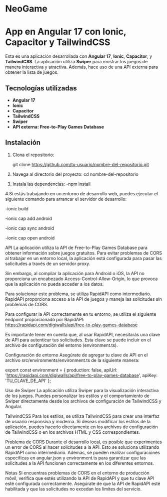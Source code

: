 # NeoGame
# App en Angular 17 con Ionic, Capacitor y TailwindCSS

Esta es una aplicación desarrollada con **Angular 17**, **Ionic**, **Capacitor**, y **TailwindCSS**. La aplicación utiliza **Swiper** para mostrar los juegos de manera interactiva y atractiva. Además, hace uso de una API externa para obtener la lista de juegos.

## Tecnologías utilizadas

- **Angular 17**
- **Ionic**
- **Capacitor**
- **TailwindCSS**
- **Swiper**
- **API externa: Free-to-Play Games Database**

## Instalación

1. Clona el repositorio:

 
   git clone https://github.com/tu-usuario/nombre-del-repositorio.git
   
2. Navega al directorio del proyecto:
cd nombre-del-repositorio

3. Instala las dependencias:
 -npm install

4.Si estás trabajando en un entorno de desarrollo web, puedes ejecutar el siguiente comando para arrancar el servidor de desarrollo:

-ionic build

-ionic cap add android

-ionic cap sync android

-ionic cap open android

API
La aplicación utiliza la API de Free-to-Play Games Database para obtener información sobre juegos gratuitos. Para evitar problemas de CORS al trabajar en un entorno local, la aplicación está configurada para pasar las solicitudes a través de un servidor proxy.

Sin embargo, al compilar la aplicación para Android o iOS, la API no proporciona un encabezado Access-Control-Allow-Origin, lo que provoca que la aplicación no pueda acceder a los datos.

Para solucionar este problema, se utiliza RapidAPI como intermediario. RapidAPI proporciona acceso a la API de juegos y maneja las solicitudes sin problemas de CORS.

Para configurar la API correctamente en tu entorno, se utiliza el siguiente endpoint proporcionado por RapidAPI:
https://rapidapi.com/digiwalls/api/free-to-play-games-database

Es importante tener en cuenta que, al usar RapidAPI, necesitarás una clave de API para autenticar tus solicitudes. Esta clave se puede incluir en el archivo de configuración del entorno (environment.ts).

Configuración de entorno
Asegúrate de agregar tu clave de API en el archivo src/environments/environment.ts de la siguiente manera:

export const environment = {
  production: false,
  apiUrl: 'https://rapidapi.com/digiwalls/api/free-to-play-games-database',
  apiKey: 'TU_CLAVE_DE_API'
};

Uso de Swiper
La aplicación utiliza Swiper para la visualización interactiva de los juegos. Puedes personalizar los estilos y el comportamiento de Swiper directamente desde los archivos de configuración de TailwindCSS y Angular.

TailwindCSS
Para los estilos, se utiliza TailwindCSS para crear una interfaz de usuario responsiva y moderna. Si deseas modificar los estilos de la aplicación, puedes hacerlo directamente en los archivos de configuración de TailwindCSS o en los archivos HTML y CSS correspondientes.

Problema de CORS
Durante el desarrollo local, es posible que experimentes un error de CORS al hacer solicitudes a la API. Esto se soluciona utilizando RapidAPI como intermediario. Además, se pueden realizar configuraciones específicas en angular.json y environment.ts para garantizar que las solicitudes a la API funcionen correctamente en los diferentes entornos.

Notas
Si encuentras problemas de CORS en el entorno de producción móvil, verifica que estés utilizando la API de RapidAPI y que tu clave API esté configurada correctamente.
Asegúrate de que la API de RapidAPI esté habilitada y que las solicitudes no excedan los límites del servicio.

